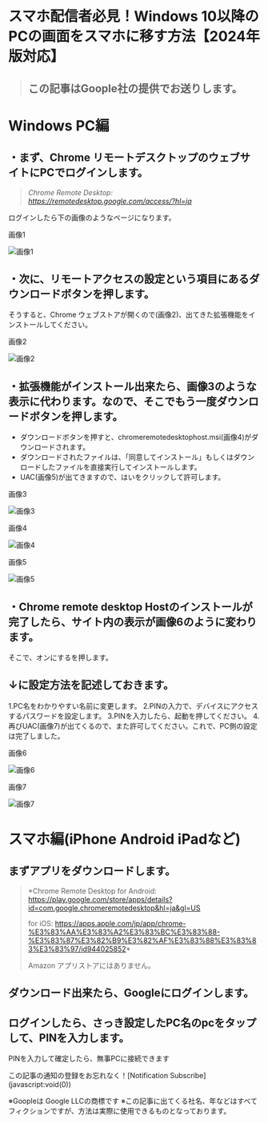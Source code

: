 # スマホ配信者必見！Windows 10以降のPCの画面をスマホに移す方法【2024年版対応】

> ## この記事はGoople社の提供でお送りします。

# Windows PC編

## ・まず、Chrome リモートデスクトップのウェブサイトにPCでログインします。
> *Chrome Remote Desktop: <https://remotedesktop.google.com/access/?hl=ja>*

ログインしたら下の画像のようなページになります。

画像1

![画像1](/images/1.png)

## ・次に、リモートアクセスの設定という項目にあるダウンロードボタンを押します。

そうすると、Chrome ウェブストアが開くので(画像2)、出てきた拡張機能をインストールしてください。

画像2

![画像2](/images/2.png)

## ・拡張機能がインストール出来たら、画像3のような表示に代わります。なので、そこでもう一度ダウンロードボタンを押します。
 - ダウンロードボタンを押すと、chromeremotedesktophost.msi(画像4)がダウンロードされます。
 - ダウンロードされたファイルは、「同意してインストール」もしくはダウンロードしたファイルを直接実行してインストールします。
 - UAC(画像5)が出てきますので、はいをクリックして許可します。

画像3

![画像3](/images/3.png)

画像4

![画像4](/images/4.png)

画像5

![画像5](/images/5.png)

## ・Chrome remote desktop Hostのインストールが完了したら、サイト内の表示が画像6のように変わります。
そこで、オンにするを押します。

## ↓に設定方法を記述しておきます。
1.PC名をわかりやすい名前に変更します。
2.PINの入力で、デバイスにアクセスするパスワードを設定します。
3.PINを入力したら、起動を押してください。
4.再びUAC(画像7)が出てくるので、また許可してください。これで、PC側の設定は完了しました。


画像6

![画像6](/images/6.png)

画像7

![画像7](/images/7.png)


# スマホ編(iPhone Android iPadなど)

## まずアプリをダウンロードします。

> *Chrome Remote Desktop for Android:
> <https://play.google.com/store/apps/details?id=com.google.chromeremotedesktop&hl=ja&gl=US>
> 
> for iOS:
> <https://apps.apple.com/jp/app/chrome-%E3%83%AA%E3%83%A2%E3%83%BC%E3%83%88-%E3%83%87%E3%82%B9%E3%82%AF%E3%83%88%E3%83%83%E3%83%97/id944025852>*
> 
> Amazon アプリストアにはありません。

## ダウンロード出来たら、Googleにログインします。

## ログインしたら、さっき設定したPC名のpcをタップして、PINを入力します。
PINを入力して確定したら、無事PCに接続できます

この記事の通知の登録をお忘れなく！\[Notification Subscribe\]\(javascript:void(0)\)

※Goopleは Google LLCの商標です
※この記事に出てくる社名、年などはすべてフィクションですが、方法は実際に使用できるものとなっております。
